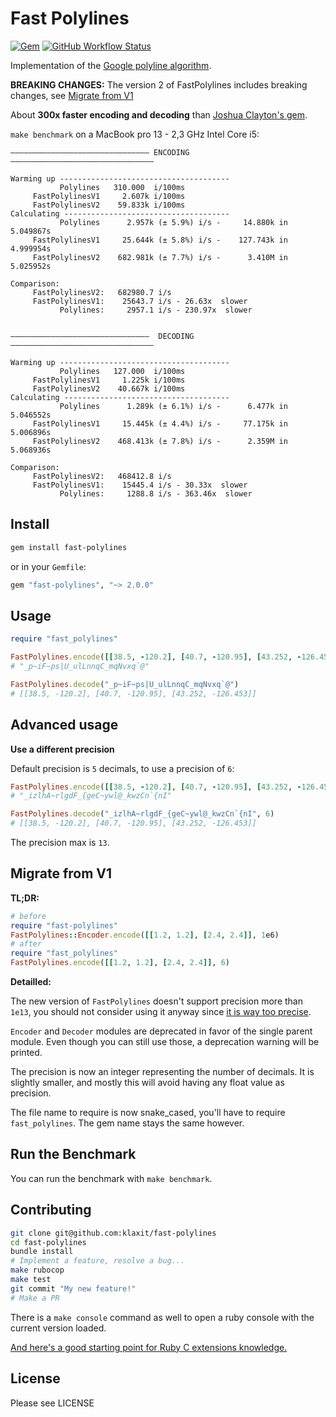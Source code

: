 # Fast Polylines

[![Gem](https://img.shields.io/gem/v/fast-polylines)](https://rubygems.org/gems/fast-polylines)
[![GitHub Workflow Status](https://img.shields.io/github/actions/workflow/status/klaxit/fast-polylines/Continuous%20Integration)](https://github.com/klaxit/fast-polylines/actions?query=workflow%3A%22Continuous+Integration%22)

Implementation of the [Google polyline algorithm][algorithm].

**BREAKING CHANGES:** The version 2 of FastPolylines includes breaking changes, see [Migrate from V1](#migrate-from-V1)


About **300x faster encoding and decoding**  than [Joshua Clayton's gem][polylines].

`make benchmark` on a MacBook pro 13 - 2,3 GHz Intel Core i5:

```
——————————————————————————————— ENCODING ————————————————————————————————

Warming up --------------------------------------
           Polylines   310.000  i/100ms
     FastPolylinesV1     2.607k i/100ms
     FastPolylinesV2    59.833k i/100ms
Calculating -------------------------------------
           Polylines      2.957k (± 5.9%) i/s -     14.880k in   5.049867s
     FastPolylinesV1     25.644k (± 5.8%) i/s -    127.743k in   4.999954s
     FastPolylinesV2    682.981k (± 7.7%) i/s -      3.410M in   5.025952s

Comparison:
     FastPolylinesV2:   682980.7 i/s
     FastPolylinesV1:    25643.7 i/s - 26.63x  slower
           Polylines:     2957.1 i/s - 230.97x  slower


———————————————————————————————  DECODING ————————————————————————————————

Warming up --------------------------------------
           Polylines   127.000  i/100ms
     FastPolylinesV1     1.225k i/100ms
     FastPolylinesV2    40.667k i/100ms
Calculating -------------------------------------
           Polylines      1.289k (± 6.1%) i/s -      6.477k in   5.046552s
     FastPolylinesV1     15.445k (± 4.4%) i/s -     77.175k in   5.006896s
     FastPolylinesV2    468.413k (± 7.8%) i/s -      2.359M in   5.068936s

Comparison:
     FastPolylinesV2:   468412.8 i/s
     FastPolylinesV1:    15445.4 i/s - 30.33x  slower
           Polylines:     1288.8 i/s - 363.46x  slower
```

## Install

```bash
gem install fast-polylines
```

or in your `Gemfile`:
```ruby
gem "fast-polylines", "~> 2.0.0"
```

## Usage

```ruby
require "fast_polylines"

FastPolylines.encode([[38.5, -120.2], [40.7, -120.95], [43.252, -126.453]])
# "_p~iF~ps|U_ulLnnqC_mqNvxq`@"

FastPolylines.decode("_p~iF~ps|U_ulLnnqC_mqNvxq`@")
# [[38.5, -120.2], [40.7, -120.95], [43.252, -126.453]]
```

## Advanced usage

**Use a different precision**

Default precision is `5` decimals, to use a precision of `6`:
```ruby
FastPolylines.encode([[38.5, -120.2], [40.7, -120.95], [43.252, -126.453]], 6)
# "_izlhA~rlgdF_{geC~ywl@_kwzCn`{nI"

FastPolylines.decode("_izlhA~rlgdF_{geC~ywl@_kwzCn`{nI", 6)
# [[38.5, -120.2], [40.7, -120.95], [43.252, -126.453]]
```
The precision max is `13`.

## Migrate from V1

**TL;DR:**

```ruby
# before
require "fast-polylines"
FastPolylines::Encoder.encode([[1.2, 1.2], [2.4, 2.4]], 1e6)
# after
require "fast_polylines"
FastPolylines.encode([[1.2, 1.2], [2.4, 2.4]], 6)
```

**Detailled:**

The new version of `FastPolylines` doesn't support precision more than `1e13`,
you should not consider using it anyway since [it is way too precise][xkcd].

`Encoder` and `Decoder` modules are deprecated in favor of the single parent
module. Even though you can still use those, a deprecation warning will be
printed.

The precision is now an integer representing the number of decimals. It is
slightly smaller, and mostly this will avoid having any float value as
precision.

The file name to require is now snake_cased, you'll have to require
`fast_polylines`. The gem name stays the same however.

## Run the Benchmark

You can run the benchmark with `make benchmark`.

## Contributing

```bash
git clone git@github.com:klaxit/fast-polylines
cd fast-polylines
bundle install
# Implement a feature, resolve a bug...
make rubocop
make test
git commit "My new feature!"
# Make a PR
```

There is a `make console` command as well to open a ruby console with the
current version loaded.

[And here's a good starting point for Ruby C extensions knowledge.][ruby-c]

## License

Please see LICENSE


[algorithm]: https://code.google.com/apis/maps/documentation/utilities/polylinealgorithm.html
[polylines]: https://github.com/joshuaclayton/polylines
[xkcd]:      https://xkcd.com/2170/
[ruby-c]:    https://github.com/ruby/ruby/blob/master/doc/extension.rdoc
